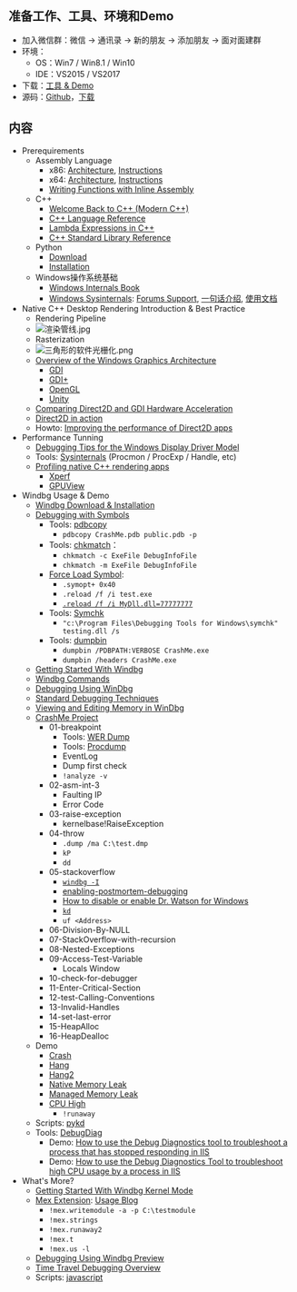 ## 准备工作、工具、环境和Demo
- 加入微信群：微信 -> 通讯录 -> 新的朋友 -> 添加朋友 -> 面对面建群
- 环境：
	- OS：Win7 / Win8.1 / Win10
	- IDE：VS2015 / VS2017
- 下载：[工具 & Demo](https://share.weiyun.com/5SHAbCW)
- 源码：[Github](https://github.com/wu-wenxiang/Training-Debug-Windows-Public)，[下载](https://github.com/wu-wenxiang/Training-Debug-Windows-Public/archive/master.zip)

## 内容
- Prerequirements
	- Assembly Language
		- x86: [Architecture](https://docs.microsoft.com/en-us/windows-hardware/drivers/debugger/x86-architecture), [Instructions](https://docs.microsoft.com/en-us/windows-hardware/drivers/debugger/x86-instructions)
		- x64: [Architecture](https://docs.microsoft.com/en-us/windows-hardware/drivers/debugger/x64-architecture), [Instructions](https://docs.microsoft.com/en-us/windows-hardware/drivers/debugger/x64-instructions)
		- [Writing Functions with Inline Assembly](https://msdn.microsoft.com/en-us/library/5sds75we.aspx)
	- C++
		- [Welcome Back to C++ (Modern C++)](https://msdn.microsoft.com/en-us/library/hh279654.aspx)
		- [C++ Language Reference](https://msdn.microsoft.com/en-us/library/3bstk3k5.aspx)
		- [Lambda Expressions in C++](https://msdn.microsoft.com/en-us/library/dd293608.aspx)
		- [C++ Standard Library Reference](https://msdn.microsoft.com/en-us/library/cscc687y.aspx)
	- Python
		- [Download](https://www.python.org/downloads/)
		- [Installation](https://github.com/wu-wenxiang/Training-Python-Public/blob/master/doc/Installation-Python.md)
	- Windows操作系统基础
		- [Windows Internals Book](https://docs.microsoft.com/en-us/sysinternals/learn/windows-internals)
		- [Windows Sysinternals](https://docs.microsoft.com/en-us/sysinternals/): [Forums Support](https://social.technet.microsoft.com/Forums/en-US/home?category=sysinternals&amp;filter=alltypes&amp;sort=lastpostdesc), [一句话介绍](http://blog.wuwenxiang.net/Windows-Sysinternals), [使用文档](https://docs.microsoft.com/en-us/sysinternals/learn/troubleshooting-book)
- Native C++ Desktop Rendering Introduction & Best Practice
	- Rendering Pipeline
	- ![渲染管线.jpg](https://pic4.zhimg.com/v2-1e286dd517c717e3f1c48792275f7e87_r.jpg)
	- Rasterization
	- ![三角形的软件光栅化.png](http://hi.csdn.net/attachment/201103/8/8458191_1299585635RfNA.png)
	- [Overview of the Windows Graphics Architecture](https://docs.microsoft.com/en-us/windows/desktop/learnwin32/overview-of-the-windows-graphics-architecture)
		- [GDI](https://msdn.microsoft.com/en-us/library/ms969913.aspx)
		- [GDI+](https://docs.microsoft.com/en-us/windows/desktop/gdiplus/-gdiplus-gdi-start)
		- [OpenGL](https://learnopengl.com/Getting-started/OpenGL)
		- [Unity](https://link.zhihu.com/?target=http%3A//unity3d.com/learn/tutorials/modules) 
	- [Comparing Direct2D and GDI Hardware Acceleration](https://docs.microsoft.com/en-us/windows/desktop/direct2d/comparing-direct2d-and-gdi)
	- [Direct2D in action](https://docs.microsoft.com/en-us/windows/desktop/learnwin32/your-first-direct2d-program)
	- Howto: [Improving the performance of Direct2D apps](https://docs.microsoft.com/en-us/windows/desktop/direct2d/improving-direct2d-performance)
- Performance Tunning
	- [Debugging Tips for the Windows Display Driver Model](https://docs.microsoft.com/en-us/windows-hardware/drivers/display/debugging-tips-for-the-windows-vista-display-driver-model)
	- Tools: [Sysinternals](https://docs.microsoft.com/en-us/sysinternals) (Procmon / ProcExp / Handle, etc)
	- [Profiling native C++ rendering apps](https://docs.microsoft.com/en-us/windows/desktop/direct2d/profiling-directx-applications)
		- [Xperf](https://blogs.msdn.microsoft.com/ntdebugging/2008/04/03/windows-performance-toolkit-xperf/) 
		- [GPUView](https://docs.microsoft.com/en-us/windows-hardware/drivers/display/using-gpuview)
- Windbg Usage & Demo
	- [Windbg Download & Installation](https://docs.microsoft.com/en-us/windows-hardware/drivers/debugger/debugger-download-tools)
	- [Debugging with Symbols](https://docs.microsoft.com/en-us/windows/desktop/dxtecharts/debugging-with-symbols)
		- Tools: [pdbcopy](https://docs.microsoft.com/en-us/windows-hardware/drivers/debugger/using-pdbcopy)
			- `pdbcopy CrashMe.pdb public.pdb -p`
		- Tools: [chkmatch](http://www.debuginfo.com/tools/chkmatch.html)：
			- `chkmatch -c ExeFile DebugInfoFile`
			- `chkmatch -m ExeFile DebugInfoFile`
		- [Force Load Symbol](http://ntcoder.com/bab/2012/03/06/how-to-force-symbol-loading-in-windbg/): 
			- `.symopt+ 0x40`
			- `.reload /f /i test.exe`
			- [`.reload /f /i MyDll.dll=77777777`](https://stackoverflow.com/questions/10979418/forcing-windbg-to-load-symbols-of-an-unloaded-module)
		- Tools: [Symchk](https://docs.microsoft.com/en-us/windows-hardware/drivers/debugger/using-symchk)
			- `"c:\Program Files\Debugging Tools for Windows\symchk" testing.dll /s`
		- Tools: [dumpbin](https://msdn.microsoft.com/en-us/library/c1h23y6c.aspx?f=255&MSPPError=-2147217396)
			- `dumpbin /PDBPATH:VERBOSE CrashMe.exe`
			- `dumpbin /headers CrashMe.exe`
	- [Getting Started With Windbg](https://docs.microsoft.com/en-us/windows-hardware/drivers/debugger/getting-started-with-windbg)
	- [Windbg Commands](https://docs.microsoft.com/en-us/windows-hardware/drivers/debugger/commands)
	- [Debugging Using WinDbg](https://docs.microsoft.com/en-us/windows-hardware/drivers/debugger/debugging-using-windbg)
	- [Standard Debugging Techniques](https://docs.microsoft.com/en-us/windows-hardware/drivers/debugger/standard-debugging-techniques)
	- [Viewing and Editing Memory in WinDbg](https://docs.microsoft.com/en-us/windows-hardware/drivers/debugger/memory-window)
	- [CrashMe Project](http://windbg.info/apps/46-crashme.html)
		- 01-breakpoint
			- Tools: [WER Dump](https://docs.microsoft.com/zh-cn/windows/desktop/wer/wer-settings)
			- Tools: [Procdump](https://docs.microsoft.com/en-us/sysinternals/downloads/procdump)
			- EventLog
			- Dump first check
			- `!analyze -v`
		- 02-asm-int-3
			- Faulting IP
			- Error Code
		- 03-raise-exception
			- kernelbase!RaiseException
		- 04-throw
			- `.dump /ma C:\test.dmp`
			- `kP`
			- `dd` <Exception Object>
		- 05-stackoverflow
			- [`windbg -I`](https://docs.microsoft.com/en-us/windows-hardware/drivers/debugger/windbg-command-line-options)
			- [enabling-postmortem-debugging](https://docs.microsoft.com/en-us/windows-hardware/drivers/debugger/enabling-postmortem-debugging)
			- [How to disable or enable Dr. Watson for Windows](https://support.microsoft.com/en-us/help/188296/how-to-disable-or-enable-dr-watson-for-windows)
			- [`kd`](https://docs.microsoft.com/en-us/windows-hardware/drivers/debugger/k--kb--kc--kd--kp--kp--kv--display-stack-backtrace-)
			- `uf <Address>`
		- 06-Division-By-NULL
		- 07-StackOverflow-with-recursion
		- 08-Nested-Exceptions
		- 09-Access-Test-Variable
			- Locals Window 
		- 10-check-for-debugger
		- 11-Enter-Critical-Section
		- 12-test-Calling-Conventions
		- 13-Invalid-Handles
		- 14-set-last-error
		- 15-HeapAlloc
		- 16-HeapDealloc
	- Demo
		- [Crash](https://msdn.microsoft.com/library/windows/desktop/ee416349)
		- [Hang](https://blogs.msdn.microsoft.com/benjaminperkins/2013/01/08/debugging-a-hung-application-with-windbg/)
		- [Hang2](https://blogs.msdn.microsoft.com/msdnts/2006/11/24/how-to-debug-application-crashhang-in-production-environment/)
		- [Native Memory Leak](https://docs.microsoft.com/en-us/windows-hardware/drivers/debugger/using-umdh-to-find-a-user-mode-memory-leak)
		- [Managed Memory Leak](https://blogs.msdn.microsoft.com/paullou/2011/06/28/debugging-managed-code-memory-leak-with-memory-dump-using-windbg/)
		- [CPU High](https://blogs.msdn.microsoft.com/ntdebugging/2008/05/15/how-to-track-down-high-cpu-in-user-mode-applications-a-live-debug/) 
			- `!runaway`
	- Scripts: [pykd](https://github.com/wu-wenxiang/Tool-Windbg-Pykd-Scripts)
	- Tools: [DebugDiag](https://www.microsoft.com/en-us/download/details.aspx?id=49924)
		- Demo: [How to use the Debug Diagnostics tool to troubleshoot a process that has stopped responding in IIS](https://support.microsoft.com/en-us/help/919792/how-to-use-the-debug-diagnostics-tool-to-troubleshoot-a-process-that-h)
		- Demo: [How to use the Debug Diagnostics Tool to troubleshoot high CPU usage by a process in IIS](https://support.microsoft.com/en-us/help/919791/how-to-use-the-debug-diagnostics-tool-to-troubleshoot-high-cpu-usage-b)
- What's More?
	- [Getting Started With Windbg Kernel Mode](https://docs.microsoft.com/en-us/windows-hardware/drivers/debugger/getting-started-with-windbg--kernel-mode-)
	- [Mex Extension](https://www.microsoft.com/en-us/download/details.aspx?id=53304): [Usage Blog](https://blogs.msdn.microsoft.com/luisdem/2016/07/19/mex-debugging-extension-for-windbg-2/)
		- `!mex.writemodule -a -p C:\testmodule`
		- `!mex.strings`
		- `!mex.runaway2`
		- `!mex.t`
		- `!mex.us -l`
	- [Debugging Using Windbg Preview](https://docs.microsoft.com/en-us/windows-hardware/drivers/debugger/debugging-using-windbg-preview)
	- [Time Travel Debugging Overview](https://docs.microsoft.com/en-us/windows-hardware/drivers/debugger/time-travel-debugging-overview)
	- Scripts: [javascript](https://docs.microsoft.com/en-us/windows-hardware/drivers/debugger/time-travel-debugging-javascript-automation)
